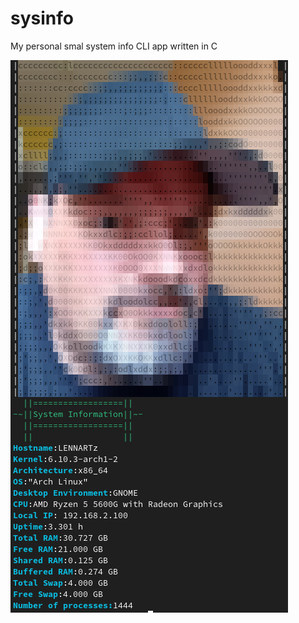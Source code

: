 # sysinfo
My personal smal system info CLI app written in C

<img src="sysinfo.png" alt="screenshot"></img>
